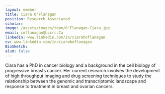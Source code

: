```yaml
---
layout: member
title: Ciara O'Flanagan
position: Research Associated
scholar: 
image: /assets/images/team/O'Flanagan-Ciara.jpg
email: coflanagan@bccrc.Ca 
linkedin: www.linkedin.com/in/ciarahoflanagan
cv: www.linkedin.com/in/ciarahoflanagan
BioSketch: 
alum: false
---
```


Ciara has a PhD in cancer biology and a background in the cell biology of progressive breasts cancer. Her current research involves the development of high throughput imaging and drug screening techniques to study the relationship between the genomic and transcriptomic landscape and response to treatment in breast and ovarian cancers.
